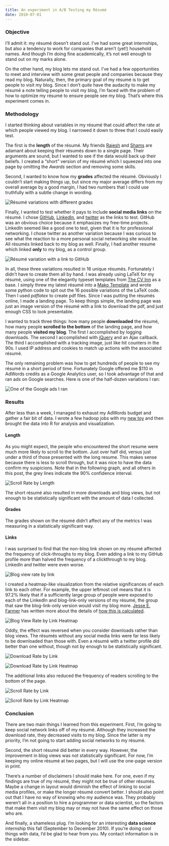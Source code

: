 ```yaml
---
title: An experiment in A/B Testing my Résumé
date: 2010-07-01
---
```


<h3>Objective</h3>

<p>I’ll admit it: my résumé doesn’t stand out. I’ve had some great internships, but also a tendency to work for companies that aren’t (yet!) household names. And though I’m doing fine academically, it’s not well enough to stand  out on my marks alone.</p>

<p>On the other hand, my blog lets me stand out. I’ve had a few opportunities to meet and interview with some great people and companies because they read my blog. Naturally, then, the primary goal of my résumé is to get people to visit my blog. Since I don’t <em>quite</em> have the audacity to make my résumé a note telling people to visit my blog, I’m faced with the problem of how to optimize my résumé to ensure people see my blog. That’s where this experiment comes in.</p>

<h3>Methodology</h3>

<p>I started thinking about variables in my résumé that could affect the rate at which people viewed my blog. I narrowed it down to three that I could easily test.</p>

<p>The first is the <strong>length</strong> of the résumé. My friends <a href="http://www.meetrajesh.com">Rajesh</a> and <a href="http://www.eng.uwaterloo.ca/~smsshafi/index.php?newsfile=080921">Shams</a> are adamant about keeping their résumés down to a single page. Their arguments are sound, but I wanted to see if the data would back up their beliefs. I created a “short” version of my résumé which I squeezed into one page by omitting the <em>Awards</em> section and removing some skills.</p>

<p>Second, I wanted to know how my <strong>grades</strong> affected the résumé. Obviously I couldn’t start making things up, but since my major average differs from my overall average by a good margin, I had two numbers that I could use truthfully with a subtle change in wording.</p>

![Résumé variations with different grades](gpa.png)

Finally, I wanted to test whether it pays to include <strong>social media links</strong> on the résumé. I chose <a href="http://github.com/paulgb">GitHub</a>, <a href="http://www.linkedin.com/in/paulgb">LinkedIn</a>, and <a href="http://twitter.com/paulgb">twitter</a> as the links to test. GitHub was an obvious choice because it emphasizes my free-time projects. LinkedIn seemed like a good one to test, given that it is for professional networking. I chose twitter as another variation because I was curious to see what the reaction to a more personal social networking site would be. All résumés linked back to my blog as well. Finally, I had another resume which linked <strong>only</strong> to my blog, as a control group.<p></p>

![Résumé variation with a link to GitHub](link.png)

In all, these three variations resulted in 16 unique résumés. Fortunately I didn’t have to create them all by hand. I was already using LaTeX for my résumé, using one of the elegantly typeset templates from <a href="http://www.cv-templates.info/">The CV Inn</a> as a base. I simply threw my latest résumé into a <a href="http://www.makotemplates.org/">Mako Template</a> and wrote some python code to spit out the 16 possible variations of the LaTeX code. Then I used <em>pdflatex</em> to create pdf files. Since I was putting the résumés online, I made a landing page. To keep things simple, the landing page was just an image version of the résumé with a link to download the pdf, and just enough CSS to look presentable.<p></p>

<p>I wanted to track three things: how many people <strong>downloaded</strong> the résumé, how many people <strong>scrolled to the bottom</strong> of the landing page, and how many people <strong>visited my blog</strong>. The first I accomplished by logging downloads. The second I accomplished with <a href="http://jquery.com/">jQuery</a> and an Ajax callback. The third I accomplished with a tracking image, just like hit counters in the 90s. I used IP address and cookies to match up actions with the associated résumé.</p>

<p>The only remaining problem was how to get hundreds of people to see my résumé in a short period of time. Fortunately Google offered me $110 in AdWords credits as a Google Analytics user, so I took advantage of that and ran ads on Google searches. Here is one of the half-dozen variations I ran:</p>

![One of the Google ads I ran](googlead.png)

<h3>Results</h3>

<p>After less than a week, I managed to exhaust my AdWords budget and gather a fair bit of data. I wrote a few hadoop jobs with my <a href="http://github.com/paulgb/haskell_hadoop">new toy</a> and then brought the data into R for analysis and visualization.</p>

<h4>Length</h4>

<p>As you might expect, the people who encountered the short resume were much more likely to scroll to the bottom. Just over half did, versus just under a third of those presented with the long resume. This makes sense because there is less to scroll through, but it was nice to have the data confirm my suspicions. Note that in the following graph, and all others in this post, the grey lines indicate the 90% confidence interval.</p>

![Scroll Rate by Length](hitbottom_length.png)

The short résumé also resulted in more downloads and blog views, but not enough to be statistically significant with the amount of data I collected.</p>

<h4>Grades</h4>

<p>The grades shown on the résumé didn’t affect any of the metrics I was measuring in a statistically significant way.</p>

<h4>Links</h4>

<p>I was surprised to find that the non-blog link shown on my résumé affected the frequency of click-throughs to my blog. Even adding a link to my GitHub profile more than halved the frequency of a clickthrough to my blog. LinkedIn and twitter were even worse.</p>

![Blog view rate by link](blogview_link.png)

I created a heatmap-like visualization from the relative significances of each link to each other. For example, the upper leftmost cell means that it is 97.2% likely that if a sufficiently large group of people were exposed to each of the LinkedIn and blog-link-only versions of my résumé, the group that saw the blog-link-only version would visit my blog more. <a href="http://20bits.com/">Jesse E. Farmer</a> has written more about the details of <a href="http://20bits.com/articles/statistical-analysis-and-ab-testing/">how this is calculated</a>.</p>

![Blog View Rate by Link Heatmap](hm_blogview_link.png)

Oddly, the effect was reversed when you consider downloads rather than blog views. The résumés without any social media links were far less likely to be downloaded than those with. Even a résumé with a twitter profile did better than one without, though not by enough to be statistically significant.</p>

![Download Rate by Link](download_link.png)

![Download Rate by Link Heatmap](hm_download_link.png)

The additional links also reduced the frequency of readers scrolling to the bottom of the page.</p>

![Scroll Rate by Link](hitbottom_link.png)

![Scroll Rate by Link Heatmap](hm_hitbottom_link.png)

<h3>Conclusion</h3>

<p>There are two main things I learned from this experiment. First, I’m going to keep social network links off of my résumé. Although they increased the download rate, they decreased visits to my blog. Since the latter is my priority, I’m not going to start adding social networks to my résumé.</p>

<p>Second, the short résumé did better in every way. However, the improvement in blog views was not statistically significant. For now, I’m keeping my online résumé at two pages, but I will use the one-page version in print.</p>

<p>There’s a number of disclaimers I should make here. For one, even if my findings are true of my résumé, they might not be true of other résumés. Maybe a change in layout would diminish the effect of linking to social media profiles, or make the longer résumé convert better. I should also point out that I have no way of knowing who my audience was. They probably weren’t all in a position to hire a programmer or data scientist, so the factors that make them visit my blog may or may not have the same effect on those who are.</p>

<p>And finally, a shameless plug. I’m looking for an interesting <strong>data science</strong> internship this fall (September to December 2010). If you’re doing cool things with data, I’d be glad to hear from you. My contact information is in the sidebar.</p>

